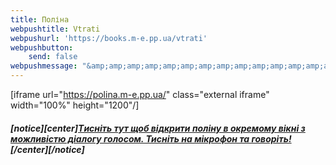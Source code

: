 ```yaml
---
title: Поліна
webpushtitle: Vtrati
webpushurl: 'https://books.m-e.pp.ua/vtrati'
webpushbutton:
    send: false
webpushmessage: "&amp;amp;amp;amp;amp;amp;amp;amp;amp;amp;amp;amp;amp;amp;lt;div  class=&amp;amp;amp;amp;amp;amp;amp;amp;amp;amp;amp;amp;amp;amp;quot;&amp;amp;amp;amp;amp;amp;amp;amp;amp;amp;amp;amp;amp;amp;quot;&amp;amp;amp;amp;amp;amp;amp;amp;amp;amp;amp;amp;amp;amp;gt;\n  &amp;amp;amp;amp;amp;amp;amp;amp;amp;amp;amp;amp;amp;amp;lt;iframe src=&amp;amp;amp;amp;amp;amp;amp;amp;amp;amp;amp;amp;amp;amp;quot;https://app.m-e.pp.ua/tickets&amp;amp;amp;amp;amp;amp;amp;amp;amp;amp;amp;amp;amp;amp;quot; width=&amp;amp;amp;amp;amp;amp;amp;amp;amp;amp;amp;amp;amp;amp;quot;640&amp;amp;amp;amp;amp;amp;amp;amp;amp;amp;amp;amp;amp;amp;quot; height=&amp;amp;amp;amp;amp;amp;amp;amp;amp;amp;amp;amp;amp;amp;quot;480&amp;amp;amp;amp;amp;amp;amp;amp;amp;amp;amp;amp;amp;amp;quot;&amp;amp;amp;amp;amp;amp;amp;amp;amp;amp;amp;amp;amp;amp;gt;&amp;amp;amp;amp;amp;amp;amp;amp;amp;amp;amp;amp;amp;amp;lt;/iframe&amp;amp;amp;amp;amp;amp;amp;amp;amp;amp;amp;amp;amp;amp;gt;\n&amp;amp;amp;amp;amp;amp;amp;amp;amp;amp;amp;amp;amp;amp;lt;/div&amp;amp;amp;amp;amp;amp;amp;amp;amp;amp;amp;amp;amp;amp;gt;"
---
```


[iframe url="https://polina.m-e.pp.ua/" class="external iframe" width="100%" height="1200"/]
##### **[notice][center][Tисніть тут щоб відкрити поліну в окремому вікні з можливістю діалогу голосом. Тисніть на мікрофон та говоріть!](https://polina.m-e.pp.ua/)[/center][/notice]**